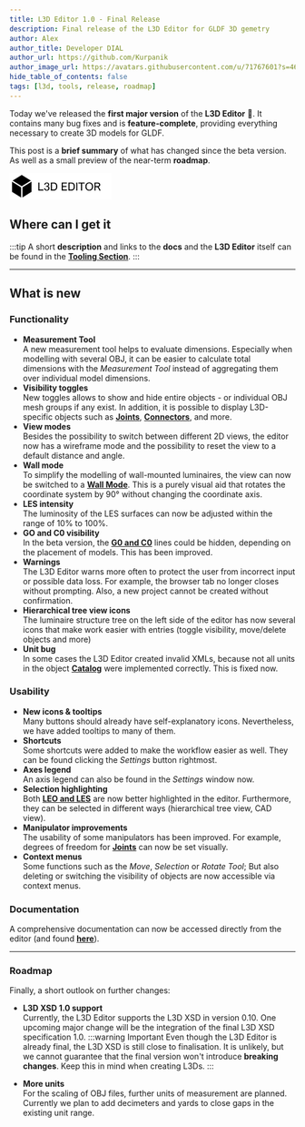 ```yaml
---
title: L3D Editor 1.0 - Final Release
description: Final release of the L3D Editor for GLDF 3D gemetry
author: Alex
author_title: Developer DIAL
author_url: https://github.com/Kurpanik
author_image_url: https://avatars.githubusercontent.com/u/71767601?s=460
hide_table_of_contents: false
tags: [l3d, tools, release, roadmap]
---
```



Today we've released the **first major version** of the **L3D Editor** 🥳. It contains many bug fixes and is **feature-complete**, providing everything necessary to create 3D models for GLDF.

This post is a **brief summary** of what has changed since the beta version. As well as a small preview of the near-term **roadmap**.

<!-- markdownlint-disable-next-line -->
<img src="/img/homepage/l3d-editor-logo.webp" alt="GLDF Container" width="180" />

<!--truncate-->

## Where can I get it

:::tip
A short **description** and links to the **docs** and the **L3D Editor** itself can be found in the [**Tooling Section**](/tools/#l3d-editor).
:::

---

## What is new

### Functionality

- **Measurement Tool**  
  A new measurement tool helps to evaluate dimensions. Especially when modelling with several OBJ, it can be easier to calculate total dimensions with the *Measurement Tool* instead of aggregating them over individual model dimensions.
- **Visibility toggles**  
  New toggles allows to show and hide entire objects - or individual OBJ mesh groups if any exist. In addition, it is possible to display L3D-specific objects such as [**Joints**](/docs/tools-dev/l3d-editor#joints), [**Connectors**](/docs/tools-dev/l3d-editor#connectors), and more.
- **View modes**  
  Besides the possibility to switch between different 2D views, the editor now has a wireframe mode and the possibility to reset the view to a default distance and angle.
- **Wall mode**  
  To simplify the modelling of wall-mounted luminaires, the view can now be switched to a [**Wall Mode**](/docs/tools-dev/l3d-editor#wall-surfacerecessed). This is a purely visual aid that rotates the coordinate system by 90° without changing the coordinate axis.
- **LES intensity**  
  The luminosity of the LES surfaces can now be adjusted within the range of 10% to 100%.
- **GO and C0 visibility**  
  In the beta version, the [**G0 and C0**](/docs/tools-dev/l3d-editor#c0-plane) lines could be hidden, depending on the placement of models. This has been improved.
- **Warnings**  
  The L3D Editor warns more often to protect the user from incorrect input or possible data loss. For example, the browser tab no longer closes without prompting. Also, a new project cannot be created without confirmation.
- **Hierarchical tree view icons**  
  The luminaire structure tree on the left side of the editor has now several icons that make work easier with entries (toggle visibility, move/delete objects and more)
- **Unit bug**  
  In some cases the L3D Editor created invalid XMLs, because not all units in the object [**Catalog**](/docs/tools-dev/l3d-editor#model-import) were implemented correctly. This is fixed now.

### Usability

- **New icons & tooltips**  
  Many buttons should already have self-explanatory icons. Nevertheless, we have added tooltips to many of them.
- **Shortcuts**  
  Some shortcuts were added to make the workflow easier as well. They can be found clicking the *Settings* button rightmost.
- **Axes legend**  
  An axis legend can also be found in the *Settings* window now.
- **Selection highlighting**  
  Both [**LEO and LES**](/docs/tools-dev/l3d-editor#light-emitting-objects-leo) are now better highlighted in the editor. Furthermore, they can be selected in different ways (hierarchical tree view, CAD view).
- **Manipulator improvements**  
  The usability of some manipulators has been improved. For example, degrees of freedom for [**Joints**](/docs/tools-dev/l3d-editor#joints) can now be set visually.
- **Context menus**  
  Some functions such as the *Move*, *Selection* or *Rotate Tool*; But also deleting or switching the visibility of objects are now accessible via context menus.

### Documentation

A comprehensive documentation can now be accessed directly from the editor (and found [**here**](/docs/tools-dev/l3d-editor)).

---

### Roadmap

Finally, a short outlook on further changes:

- **L3D XSD 1.0 support**  
  Currently, the L3D Editor supports the L3D XSD in version 0.10. One upcoming major change will be the integration of the final L3D XSD specification 1.0.
  :::warning Important
  Even though the L3D Editor is already final, the L3D XSD is still close to finalisation. It is unlikely, but we cannot guarantee that the final version won't introduce **breaking changes**. Keep this in mind when creating L3Ds.
  :::

- **More units**  
  For the scaling of OBJ files, further units of measurement are planned. Currently we plan to add decimeters and yards to close gaps in the existing unit range.
